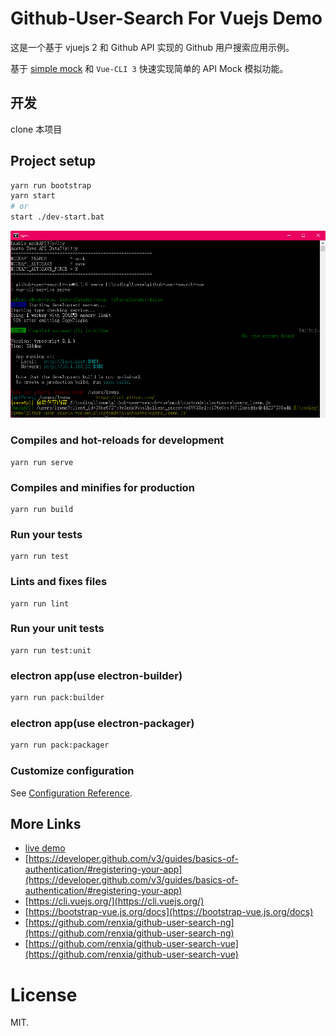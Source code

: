 # Github-User-Search For Vuejs Demo

这是一个基于 vjuejs 2 和 Github API 实现的 Github 用户搜索应用示例。

基于 [simple mock](https://github.com/lzwme/simple-mock) 和 `Vue-CLI 3` 快速实现简单的 API Mock 模拟功能。

## 开发

clone 本项目

## Project setup

```bash
yarn run bootstrap
yarn start
# or
start ./dev-start.bat
```

<img src="https://github.com/renxia/github-user-search-vue/blob/master/docs/screenshots/simple-mock-vue-bat.png?raw=true">

### Compiles and hot-reloads for development
```
yarn run serve
```

### Compiles and minifies for production
```
yarn run build
```

### Run your tests
```
yarn run test
```

### Lints and fixes files
```
yarn run lint
```

### Run your unit tests
```
yarn run test:unit
```

### electron app(use electron-builder)

```bash
yarn run pack:builder
```

### electron app(use electron-packager)

```bash
yarn run pack:packager
```

### Customize configuration
See [Configuration Reference](https://cli.vuejs.org/config/).

## More Links

- [live demo](https://lzw.me/pages/demo/github-user-search-vue/)
- [https://developer.github.com/v3/guides/basics-of-authentication/#registering-your-app](https://developer.github.com/v3/guides/basics-of-authentication/#registering-your-app)
- [https://cli.vuejs.org/](https://cli.vuejs.org/)
- [https://bootstrap-vue.js.org/docs](https://bootstrap-vue.js.org/docs)
- [https://github.com/renxia/github-user-search-ng](https://github.com/renxia/github-user-search-ng)
- [https://github.com/renxia/github-user-search-vue](https://github.com/renxia/github-user-search-vue)

# License

MIT.
